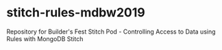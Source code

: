 # stitch-rules-mdbw2019
Repository for Builder's Fest Stitch Pod - Controlling Access to Data using Rules with MongoDB Stitch
